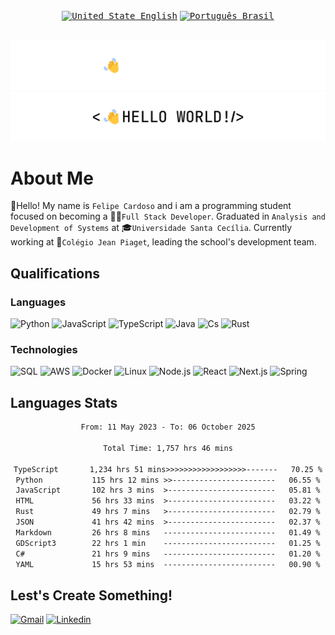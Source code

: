<div align='center'>
 <a href='https://github.com/imLymei/imLymei/blob/main/README.md'><kbd><img title="United States English" alt="United State English" src="https://cdn.statically.io/gh/hjnilsson/country-flags/master/svg/us.svg" width="22"></kbd></a>
 <a href='https://github.com/imLymei/imLymei/blob/main/README_PT_BR.md'><kbd><img title="Português Brasil" alt="Português Brasil" src="https://cdn.statically.io/gh/hjnilsson/country-flags/master/svg/br.svg" width="22"></kbd></a>
</div>

<br/>

![Hello World Dark Mode](./src/hello_world_dark.png#gh-dark-mode-only)
![Hello World Light Mode](./src/hello_world_light.png#gh-light-mode-only)

# About Me

👋Hello! My name is `Felipe Cardoso` and i am a programming student focused on becoming a 🧑‍💻`Full Stack Developer`.
Graduated in `Analysis and Development of Systems` at 🎓`Universidade Santa Cecília`. Currently working at 🏫`Colégio Jean Piaget`, leading the school's development team.

## Qualifications

### Languages
 
![Python](https://img.shields.io/badge/-Python-000?&logo=Python)
![JavaScript](https://img.shields.io/badge/-JavaScript-000?&logo=JavaScript)
![TypeScript](https://img.shields.io/badge/-TypeScript-000?&logo=TypeScript)
![Java](https://img.shields.io/badge/-Java-000?&logo=openjdk)
![Cs](https://img.shields.io/badge/-C%23-000?&logo=c%23)
![Rust](https://img.shields.io/badge/-Rust-000?&logo=rust)

### Technologies

![SQL](https://img.shields.io/badge/-SQL-000?&logo=MySQL)
![AWS](https://img.shields.io/badge/-AWS-000?&logo=Amazon-AWS&logoColor=F90)
![Docker](https://img.shields.io/badge/-Docker-000?&logo=Docker)
![Linux](https://img.shields.io/badge/-Linux-000?&logo=Linux)
![Node.js](https://img.shields.io/badge/-Node.js-000?&logo=node.js)
![React](https://img.shields.io/badge/-React-000?&logo=React)
![Next.js](https://img.shields.io/badge/-Next.js-000?&logo=Next.js)
![Spring](https://img.shields.io/badge/-Spring-000?&logo=Spring)

## Languages Stats

<div align="center">

<!--START_SECTION:waka-->

```txt
From: 11 May 2023 - To: 06 October 2025

Total Time: 1,757 hrs 46 mins

TypeScript       1,234 hrs 51 mins>>>>>>>>>>>>>>>>>>-------   70.25 %
Python           115 hrs 12 mins >>-----------------------   06.55 %
JavaScript       102 hrs 3 mins  >------------------------   05.81 %
HTML             56 hrs 33 mins  >------------------------   03.22 %
Rust             49 hrs 7 mins   >------------------------   02.79 %
JSON             41 hrs 42 mins  >------------------------   02.37 %
Markdown         26 hrs 8 mins   -------------------------   01.49 %
GDScript3        22 hrs 1 min    -------------------------   01.25 %
C#               21 hrs 9 mins   -------------------------   01.20 %
YAML             15 hrs 53 mins  -------------------------   00.90 %
```

<!--END_SECTION:waka-->
 
</div>

## Lest's Create Something!
  
[![Gmail](https://img.shields.io/badge/-Gmail-000?&logo=Gmail)](mailto:lymeicontato@gmail.com)
[![Linkedin](https://img.shields.io/badge/-Linkedin-000?&logo=Linkedin)](https://www.linkedin.com/in/felipe-brito-b94721239)
